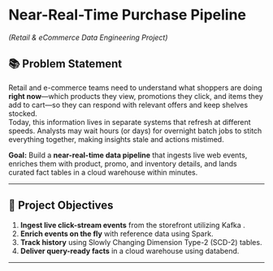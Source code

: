 # Near-Real-Time Purchase Pipeline  
*(Retail & eCommerce Data Engineering Project)*

## 📚 Problem Statement  
Retail and e-commerce teams need to understand what shoppers are doing **right now**—which products they view, promotions they click, and items they add to cart—so they can respond with relevant offers and keep shelves stocked.  
Today, this information lives in separate systems that refresh at different speeds. Analysts may wait hours (or days) for overnight batch jobs to stitch everything together, making insights stale and actions mistimed.

**Goal:** Build a **near-real-time data pipeline** that ingests live web events, enriches them with product, promo, and inventory details, and lands curated fact tables in a cloud warehouse within minutes.

---

## 🎯 Project Objectives
1. **Ingest live click-stream events** from the storefront utilizing Kafka .
2. **Enrich events on the fly** with reference data using Spark.
3. **Track history** using Slowly Changing Dimension Type-2 (SCD-2) tables.
4. **Deliver query-ready facts** in a cloud warehouse using databend.

---


